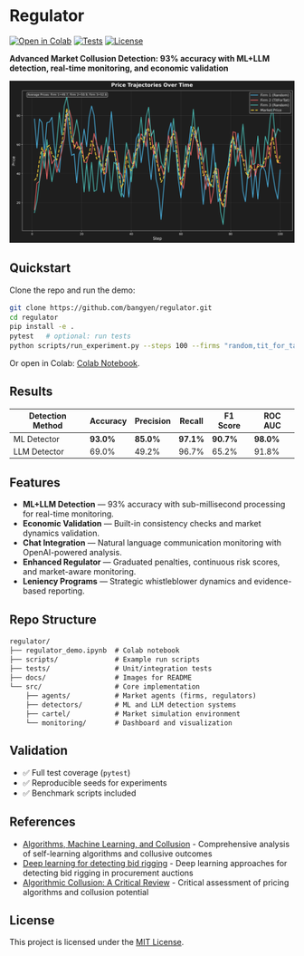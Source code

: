 # Regulator

[![Open in Colab](https://colab.research.google.com/assets/colab-badge.svg)](https://colab.research.google.com/github/bangyen/regulator/blob/main/regulator_demo.ipynb)
[![Tests](https://img.shields.io/badge/tests-passing-brightgreen)](tests/)
[![License](https://img.shields.io/github/license/bangyen/regulator)](LICENSE)

**Advanced Market Collusion Detection: 93% accuracy with ML+LLM detection, real-time monitoring, and economic validation**

<p align="center">
  <img src="docs/price_trajectories.png" alt="Price trajectories demo" width="600">
</p>

## Quickstart

Clone the repo and run the demo:

```bash
git clone https://github.com/bangyen/regulator.git
cd regulator
pip install -e .
pytest   # optional: run tests
python scripts/run_experiment.py --steps 100 --firms "random,tit_for_tat"
```

Or open in Colab: [Colab Notebook](https://colab.research.google.com/github/bangyen/regulator/blob/main/regulator_demo.ipynb).

## Results

| Detection Method | Accuracy | Precision | Recall | F1 Score | ROC AUC |
|------------------|----------|-----------|--------|----------|---------|
| ML Detector | **93.0%** | **85.0%** | **97.1%** | **90.7%** | **98.0%** |
| LLM Detector | 69.0% | 49.2% | 96.7% | 65.2% | 91.8% |

## Features

- **ML+LLM Detection** — 93% accuracy with sub-millisecond processing for real-time monitoring.
- **Economic Validation** — Built-in consistency checks and market dynamics validation.
- **Chat Integration** — Natural language communication monitoring with OpenAI-powered analysis.
- **Enhanced Regulator** — Graduated penalties, continuous risk scores, and market-aware monitoring.
- **Leniency Programs** — Strategic whistleblower dynamics and evidence-based reporting.

## Repo Structure

```plaintext
regulator/
├── regulator_demo.ipynb  # Colab notebook
├── scripts/              # Example run scripts
├── tests/                # Unit/integration tests
├── docs/                 # Images for README
└── src/                  # Core implementation
    ├── agents/           # Market agents (firms, regulators)
    ├── detectors/        # ML and LLM detection systems
    ├── cartel/           # Market simulation environment
    └── monitoring/       # Dashboard and visualization
```

## Validation

- ✅ Full test coverage (`pytest`)
- ✅ Reproducible seeds for experiments
- ✅ Benchmark scripts included

## References

- [Algorithms, Machine Learning, and Collusion](https://academic.oup.com/jcle/article-abstract/14/4/568/5514023) - Comprehensive analysis of self-learning algorithms and collusive outcomes
- [Deep learning for detecting bid rigging](https://arxiv.org/abs/2104.11142) - Deep learning approaches for detecting bid rigging in procurement auctions
- [Algorithmic Collusion: A Critical Review](https://arxiv.org/abs/2110.04740) - Critical assessment of pricing algorithms and collusion potential

## License

This project is licensed under the [MIT License](LICENSE).
